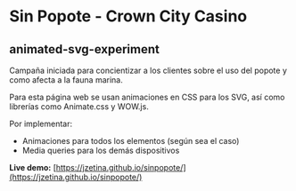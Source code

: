 # Sin Popote - Crown City Casino
## animated-svg-experiment

Campaña iniciada para concientizar a los clientes sobre el uso del popote y como afecta a la fauna marina.

Para esta página web se usan animaciones en CSS para los SVG, así como librerías como Animate.css y WOW.js.

Por implementar:
- Animaciones para todos los elementos (según sea el caso)
- Media queries para los demás dispositivos

**Live demo:** [https://jzetina.github.io/sinpopote/](https://jzetina.github.io/sinpopote/)
